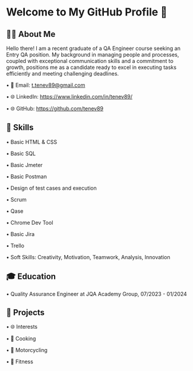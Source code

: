# Welcome to My GitHub Profile 👋


## 👨‍💻 About Me

Hello there! I am a recent graduate of a QA Engineer course seeking an Entry QA position. My background in managing people and processes, coupled with exceptional communication skills and a commitment to growth, positions me as a candidate ready to excel in executing tasks efficiently and meeting challenging deadlines.


• 📧 Email: t.tenev89@gmail.com

• 🌐 LinkedIn: https://www.linkedin.com/in/tenev89/

• 🌐 GitHub: https://github.com/tenev89


## 🚀 Skills

• Basic HTML & CSS

• Basic SQL

• Basic Jmeter

• Basic Postman

• Design of test cases and execution

• Scrum

• Qase

• Chrome Dev Tool

• Basic Jira

• Trello

• Soft Skills: Creativity, Motivation, Teamwork, Analysis, Innovation


## 🎓 Education

• Quality Assurance Engineer at JQA Academy Group, 07/2023 - 01/2024


## 💼 Projects





• 🌐 Interests

• 🍳 Cooking

• 🚴 Motorcycling

• 💪 Fitness
